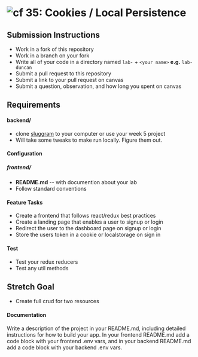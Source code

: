 ![cf](http://i.imgur.com/7v5ASc8.png) 35: Cookies / Local Persistence
===

## Submission Instructions
  * Work in a fork of this repository
  * Work in a branch on your fork
  * Write all of your code in a directory named `lab-` + `<your name>` **e.g.** `lab-duncan`
  * Submit a pull request to this repository
  * Submit a link to your pull request on canvas
  * Submit a question, observation, and how long you spent on canvas 

## Requirements  
#### backend/
* clone [sluggram](http://github.com/slugbyte/sluggram) to your computer or use your week 5 project 
* Will take some tweaks to make run locally. Figure them out.

#### Configuration  
##### frontend/
* **README.md** -- with documention about your lab
* Follow standard conventions
 
#### Feature Tasks 
* Create a frontend that follows react/redux best practices
* Create a landing page that enables a user to signup or login 
* Redirect the user to the dashboard page on signup or login 
* Store the users token in a cookie or localstorage on sign in 

#### Test
* Test your redux reducers 
* Test any util methods

## Stretch Goal
* Create full crud for two resources 

#### Documentation  
Write a description of the project in your README.md, including detailed instructions for how to build your app. In your frontend README.md add a code block with your frontend .env vars, and in your backend README.md add a code block with your backend .env vars. 
